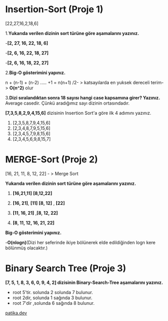 # Insertion-Sort (Proje 1)
[22,27,16,2,18,6] 

 1.**Yukarıda verilen dizinin sort türüne göre aşamalarını yazınız.**

 -**[2, 27, 16, 22, 18, 6]**

 -**[2, 6, 16, 22, 18, 27]**

 -**[2, 6, 16, 18, 22, 27]**


2.**Big-O gösterimini yapınız.**

 n + (n-1) + (n-2) ..... +1 = n(n+1) /2- > katsayılarda en yuksek dereceli terim->  **O(n^2)** olur

3.**Dizi sıralandıktan sonra 18 sayısı hangi case kapsamına girer? Yazınız.**
 Average casedir. Çünkü  aradığımız sayı dizinin ortasındadır.



 **[7,3,5,8,2,9,4,15,6]** dizisinin Insertion Sort'a göre ilk 4 adımını yazınız.
 1. [2,3,5,8,7,9,4,15,6]
 2. [2,3,4,8,7,9,5,15,6]
 3. [2,3,4,5,7,9,8,15,6]
 3. [2,3,4,5,6,9,8,15,7]

 # MERGE-Sort (Proje 2)
 [16, 21, 11, 8, 12, 22] - > Merge Sort

**Yukarıda verilen dizinin sort türüne göre aşamalarını yazınız.**
1. **[16,21,11]**     **[8,12,22]**

2. **[16, 21]**, **[11]**     **[8, 12]** , **[22]**

3. **[11, 16, 21]**   ,**[8, 12, 22]**
4. **[8, 11, 12, 16, 21, 22]**

**Big-O gösterimini yapınız.**

-**O(nlogn)**(Dizi her seferinde ikiye bölünerek elde edildiğinden logn kere bölünmüş olacaktır.)


# Binary Search Tree (Proje 3)

**[7, 5, 1, 8, 3, 6, 0, 9, 4, 2] dizisinin Binary-Search-Tree aşamalarını yazınız.**

* root 5'tir. solunda 2 solunda 7 bulunur.
* root 2dir, solunda 1 sağında 3 bulunur.
* root 7'dir ,solunda 6 sağında 8 bulunur.

[patika.dev](www.patika.dev)